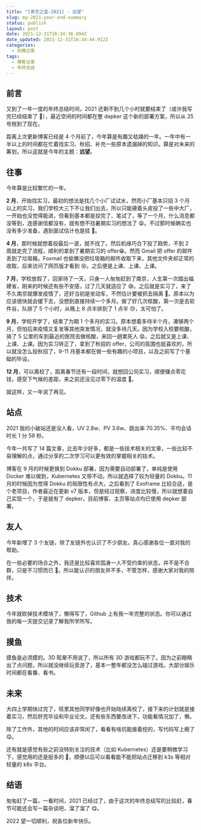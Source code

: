```yaml
---
title: "[青空之蓝-2021] - 远望"
slug: my-2021-year-end-summary
status: publish
layout: post
date: 2021-12-31T16:34:36.894Z
date_updated: 2021-12-31T16:34:44.912Z
categories:
  - 折腾记录
tags:
  - 博客记录
  - 年终总结
---
```


## 前言

又到了一年一度的年终总结时间，2021 还剩不到几个小时就要结束了（或许我写完已经结束了 🤣），最近空闲的时间都在整 depker 这个新的部署方案，所以从 25 号拖到了现在。

距离上次更新博客已经是 4 个月前了，今年算是有趣又枯燥的一年。一年中有一半以上的时间都在忙着找实习、秋招、补充一些原本遗漏掉的知识。算是对未来的筹划，所以这就是今年的主题：**远望**。

## 往事

今年算是比较繁忙的一年。

**2 月**，开始找实习，最初的想法是找几个小厂试试水，然而小厂基本只招 3 个月以上的实习，我们学校大三下不让我们出去，所以只能硬着头皮投了一些中大厂，一开始也没觉得能进，但看到基本都是投完了、笔试了，等了一个月，什么消息都没等到，连感谢信都没有，就有想不找暑期实习的想法了 😫。不过那时候确实也没有多少准备，遇到面试估计也是挂 🤣。

**4 月**，那时候就想着投最后一波，就不找了。然后机缘巧合下投了趋势，不到 2 周就走完了流程，顺利的拿到了暑期实习的 offer😁。然而 Gmail 把 offer 的邮件丢到了垃圾箱，Foxmail 也偷懒没把垃圾箱的邮件收取下来，其他文件夹却正常的收取，后来访问了网页版才看到 😵。之后便是上课、上课、上课。

**7 月**，学校放假了，回家待了一天，只身一人匆匆赶到了南京，人生第一次踏出福建省，刚来的时候还有些不安感，过了几天就适应了 😅。之后就是实习了，来了不久南京就爆发疫情了，还好当初是坐动车，不然估计要被抓去隔离 🤣。原本以为应该很快就会缓下去，没想到直接持续一个多月。做了好几次核酸，第一次是去软件谷，队排了 5 个小时，从晚上 8 点半排到了 1 点半 😓，太可怕了。

**9 月**，学校开学了，结束了为期 1 个多月的实习。原本想着多待半个月，凑够两个月，但怕后来疫情又复发等其他突发情况，就没多待几天。因为学校入校要核酸，骑了 5 公里的车到最近的医院去做核酸，来回一趟累死人 😧。之后就又是上课、上课、上课。因为实习转正了，拿到了秋招的 offer，公司的氛围也挺喜欢的，所以就没怎么投秋招了，9-11 月基本都在做一些有趣的小项目，以及之前写了个基础的毕设。

**12 月**，可以离校了，距离春节还有一段时间，就想回公司实习，顺便赚点零花钱，感受下气候的差距，来之前还没见过零下的温度 🤣。

就这样，又一年说了再见。

## 站点

2021 我的小破站还是没人看，UV 2.8w、PV 3.6w、跳出率 70.35%、平均会话时长 1 分 59 秒。

今年一共写了 14 篇文章，比去年少好多，都是一些技术相关的文章，一些比较不易理解的点，通过分享的二次学习可以更有效的掌握相关的技术。

博客在 9 月的时候更换到 Dokku 部署，因为需要自动部署了，单纯是使用 Docker 难以做到，Kubernetes 又带不动。所以就选择了较为轻量的 Dokku。11 月的时候因为觉得 Dokku 的局限性有点大，之后看到了 Exoframe 比较合适，是个老项目，作者最近在更新 v7 版本，但是经过观察，进度比较慢，所以就想着自己实现一个，于是就有了 depker，目前博客、主页等站点均已使用 depker 部署。

## 友人

今年新增了 3 个友链，除了友链外也认识了不少朋友。真心感谢各位一直对我的帮助。

在一些必要的场合之外，我还是比较喜欢孤身一人不受约束的状态，并不是不合群，只是不习惯而已 🤣。所以能认识的朋友并不多，不管怎样，感谢大家对我的陪伴。

## 技术

今年就砍掉技术模块了，懒得写了，Github 上有我一年完整的状态。你可以通过我的每一天提交记录了解我所学所写。

## 摸鱼

摸鱼是必须摸的。3D 眩晕不用说了，所以所有 3D 游戏都玩不了。因为之前眼睛出了点问题，所以就没继续玩音游了，基本一整年都没怎么碰过游戏。大部分娱乐时间都在看番、看书。

## 未来

大四上学期快过完了，班里其他同学好像也开始陆续离校了，接下来的计划就是接着实习，然后肝完毕设和毕业论文，还有些东西要改进下，功能看情况加了，懒。

除了工作外，其他的时间应该非常闲了，看看有啥坑能接着挖的，写代码写上瘾了 😋。

还有就是感觉有些之前没特别关注的技术（比如 Kubernetes）还是要稍微学习下，感觉用的还是挺多的 🤔，顺便以后可以看看能不能把站点迁移到 k3s 等相对轻量的 k8s 平台。

## 结语

匆匆赶了一篇，一看时间，2021 已经过了，由于这次的年终总结写的比较赶，春节可能还会写一篇杂谈吧，溜了溜了 😋。

<message>2022 望一切顺利，祝各位新年快乐。</message>
